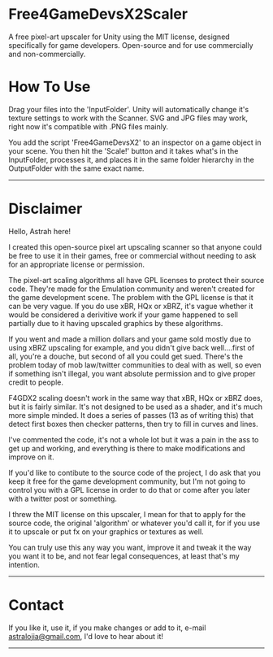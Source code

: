 # Free4GameDevsX2Scaler
A free pixel-art upscaler for Unity using the MIT license, designed specifically for game developers. Open-source and for use commercially and non-commercially.

# How To Use
Drag your files into the 'InputFolder'. Unity will automatically change it's texture 
settings to work with the Scanner. SVG and JPG files may work, right now it's compatible with 
.PNG files mainly.

You add the script 'Free4GameDevsX2' to an inspector on a game object in your scene. You then 
hit the 'Scale!' button and it takes what's in the InputFolder, processes it, and places it 
in the same folder hierarchy in the OutputFolder with the same exact name. 

------------------------------------------------------------------------------------------

# Disclaimer
Hello, Astrah here! 

I created this open-source pixel art upscaling scanner so that anyone could be free
to use it in their games, free or commercial without needing to ask for an 
appropriate license or permission. 

The pixel-art scaling algorithms all have GPL licenses to protect their source code. 
They're made for the Emulation community and weren't created for the game development
scene. The problem with the GPL license is that it can be very vague. If you do use 
xBR, HQx or xBRZ, it's vague whether it would be considered a derivitive work if your
game happened to sell partially due to it having upscaled graphics by these algorithms. 

If you went and made a million dollars and your game sold mostly due to using xBRZ 
upscaling for example, and you didn't give back well....first of all, you're a douche, 
but second of all you could get sued. There's the problem today of mob law/twitter 
communities to deal with as well, so even if something isn't illegal, you want absolute
permission and to give proper credit to people.

F4GDX2 scaling doesn't work in the same way that xBR, HQx or xBRZ does, but it is 
fairly similar. It's not designed to be used as a shader, and it's much more simple
minded. It does a series of passes (13 as of writing this) that detect first
boxes then checker patterns, then try to fill in curves and lines. 

I've commented the code, it's not a whole lot but it was a pain in the ass to get up
and working, and everything is there to make modifications and improve on it.

If you'd like to contibute to the source code of the project, I do ask that you keep it 
free for the game development community, but I'm not going to control you with a GPL license 
in order to do that or come after you later with a twitter post or something.

I threw the MIT license on this upscaler, I mean for that to apply for the source code, 
the original 'algorithm' or whatever you'd call it, for if you use it to upscale or put 
fx on your graphics or textures as well.

You can truly use this any way you want, improve it and tweak it the way you want it to 
be, and not fear legal consequences, at least that's my intention.

------------------------------------------------------------------------------------------

# Contact
If you like it, use it, if you make changes or add to it, e-mail astralojia@gmail.com, 
I'd love to hear about it!

------------------------------------------------------------------------------------------
